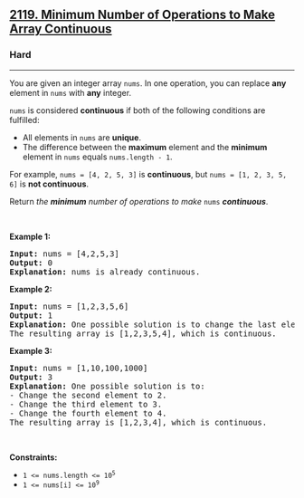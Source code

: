 <h2><a href="https://leetcode.com/problems/minimum-number-of-operations-to-make-array-continuous/?envType=daily-question&envId=2023-10-15">2119. Minimum Number of Operations to Make Array Continuous</a></h2><h3>Hard</h3><hr><p>You are given an integer array <code>nums</code>. In one operation, you can replace <strong>any</strong> element in <code>nums</code> with <strong>any</strong> integer.</p>

<p><code>nums</code> is considered <strong>continuous</strong> if both of the following conditions are fulfilled:</p>

<ul>
	<li>All elements in <code>nums</code> are <strong>unique</strong>.</li>
	<li>The difference between the <strong>maximum</strong> element and the <strong>minimum</strong> element in <code>nums</code> equals <code>nums.length - 1</code>.</li>
</ul>

<p>For example, <code>nums = [4, 2, 5, 3]</code> is <strong>continuous</strong>, but <code>nums = [1, 2, 3, 5, 6]</code> is <strong>not continuous</strong>.</p>

<p>Return <em>the <strong>minimum</strong> number of operations to make </em><code>nums</code><em> </em><strong><em>continuous</em></strong>.</p>

<p>&nbsp;</p>
<p><strong class="example">Example 1:</strong></p>

<pre>
<strong>Input:</strong> nums = [4,2,5,3]
<strong>Output:</strong> 0
<strong>Explanation:</strong>&nbsp;nums is already continuous.
</pre>

<p><strong class="example">Example 2:</strong></p>

<pre>
<strong>Input:</strong> nums = [1,2,3,5,6]
<strong>Output:</strong> 1
<strong>Explanation:</strong>&nbsp;One possible solution is to change the last element to 4.
The resulting array is [1,2,3,5,4], which is continuous.
</pre>

<p><strong class="example">Example 3:</strong></p>

<pre>
<strong>Input:</strong> nums = [1,10,100,1000]
<strong>Output:</strong> 3
<strong>Explanation:</strong>&nbsp;One possible solution is to:
- Change the second element to 2.
- Change the third element to 3.
- Change the fourth element to 4.
The resulting array is [1,2,3,4], which is continuous.
</pre>

<p>&nbsp;</p>
<p><strong>Constraints:</strong></p>

<ul>
	<li><code>1 &lt;= nums.length &lt;= 10<sup>5</sup></code></li>
	<li><code>1 &lt;= nums[i] &lt;= 10<sup>9</sup></code></li>
</ul>

